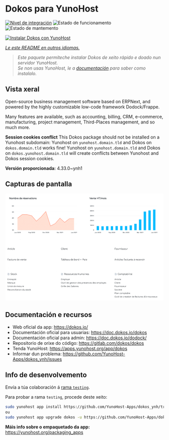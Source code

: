 <!--
NOTA: Este README foi creado automáticamente por <https://github.com/YunoHost/apps/tree/master/tools/readme_generator>
NON debe editarse manualmente.
-->

# Dokos para YunoHost

[![Nivel de integración](https://dash.yunohost.org/integration/dokos.svg)](https://ci-apps.yunohost.org/ci/apps/dokos/) ![Estado de funcionamento](https://ci-apps.yunohost.org/ci/badges/dokos.status.svg) ![Estado de mantemento](https://ci-apps.yunohost.org/ci/badges/dokos.maintain.svg)

[![Instalar Dokos con YunoHost](https://install-app.yunohost.org/install-with-yunohost.svg)](https://install-app.yunohost.org/?app=dokos)

*[Le este README en outros idiomas.](./ALL_README.md)*

> *Este paquete permíteche instalar Dokos de xeito rápido e doado nun servidor YunoHost.*  
> *Se non usas YunoHost, le a [documentación](https://yunohost.org/install) para saber como instalalo.*

## Vista xeral

Open-source business management software based on ERPNext, and powered by the highly customizable low-code framework Dodock/Frappe.

Many features are available, such as accounting, billing, CRM, e-commerce, manufacturing, project management, Third-Places management, and so much more.

**Session cookies conflict**
This Dokos package should not be installed on a Yunohost subdomain: 
Yunohost on `yunohost.domain.tld` and Dokos on `dokos.domain.tld` works fine!
Yunohost on `yunohost.domain.tld` and Dokos on `dokos.yunohost.domain.tld` will create conflicts between Yunohost and Dokos session cookies.



**Versión proporcionada:** 4.33.0~ynh1

## Capturas de pantalla

![Captura de pantalla de Dokos](./doc/screenshots/dashboard.png)

## Documentación e recursos

- Web oficial da app: <https://dokos.io/>
- Documentación oficial para usuarias: <https://doc.dokos.io/dokos>
- Documentación oficial para admin: <https://doc.dokos.io/dodock/>
- Repositorio de orixe do código: <https://gitlab.com/dokos/dokos>
- Tenda YunoHost: <https://apps.yunohost.org/app/dokos>
- Informar dun problema: <https://github.com/YunoHost-Apps/dokos_ynh/issues>

## Info de desenvolvemento

Envía a túa colaboración á [rama `testing`](https://github.com/YunoHost-Apps/dokos_ynh/tree/testing).

Para probar a rama `testing`, procede deste xeito:

```bash
sudo yunohost app install https://github.com/YunoHost-Apps/dokos_ynh/tree/testing --debug
ou
sudo yunohost app upgrade dokos -u https://github.com/YunoHost-Apps/dokos_ynh/tree/testing --debug
```

**Máis info sobre o empaquetado da app:** <https://yunohost.org/packaging_apps>

